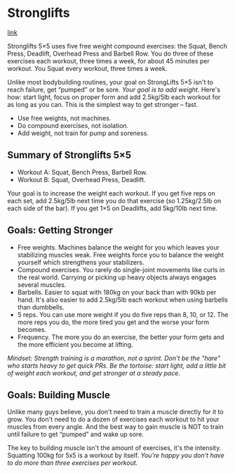 # Stronglifts
[link](http://stronglifts.com/5x5/)

Stronglifts 5×5 uses five free weight compound exercises: the Squat, Bench Press, Deadlift, Overhead Press and Barbell Row. You do three of these exercises each workout, three times a week, for about 45 minutes per workout. You Squat every workout, three times a week.

Unlike most bodybuilding routines, your goal on StrongLifts 5×5 isn't to reach failure, get “pumped” or be sore. *Your goal is to add weight.* Here's how: start light, focus on proper form and add 2.5kg/5lb each workout for as long as you can. This is the simplest way to get stronger – fast.

- Use free weights, not machines.
- Do compound exercises, not isolation.
- Add weight, not train for pump and soreness.

## Summary of Stronglifts 5×5

- Workout A: Squat, Bench Press, Barbell Row.
- Workout B: Squat, Overhead Press, Deadlift.

Your goal is to increase the weight each workout. If you get five reps on each set, add 2.5kg/5lb next time you do that exercise (so 1.25kg/2.5lb on each side of the bar). If you get 1×5 on Deadlifts, add 5kg/10lb next time.

## Goals: Getting Stronger

- Free weights. Machines balance the weight for you which leaves your stabilizing muscles weak. Free weights force you to balance the weight yourself which strengthens your stabilizers.
- Compound exercises. You rarely do single-joint movements like curls in the real world. Carrying or picking up heavy objects always engages several muscles.
- Barbells. Easier to squat with 180kg on your back than with 90kb per hand. It's also easier to add 2.5kg/5lb each workout when using barbells than dumbbells.
- 5 reps. You can use more weight if you do five reps than 8, 10, or 12. The more reps you do, the more tired you get and the worse your form becomes.
- Frequency. The more you do an exercise, the better your form gets and the more efficient you become at lifting.

*Mindset: Strength training is a marathon, not a sprint. Don't be the "hare" who starts heavy to get quick PRs. Be the tortoise: start light, add a little bit of weight each workout, and get stronger at a steady pace.*

## Goals: Building Muscle

Unlike many guys believe, you don't need to train a muscle directly for it to grow. You don't need to do a dozen of exercises each workout to hit your muscles from every angle. And the best way to gain muscle is NOT to train until failure to get “pumped” and wake up sore.

The key to building muscle isn't the amount of exercises, it's the intensity. Squatting 100kg for 5x5 is a workout by itself. *You're happy you don't have to do more than three exercises per workout.*




